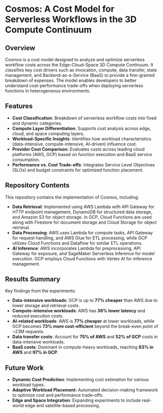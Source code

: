 # Cosmos: A Cost Model for Serverless Workflows in the 3D Compute Continuum

## Overview
Cosmos is a cost model designed to analyze and optimize serverless workflow costs across the Edge-Cloud-Space 3D Compute Continuum. It classifies key cost drivers such as invocation, compute, data transfer, state management, and Backend-as-a-Service (BaaS) to provide a fine-grained breakdown of expenses. The model enables developers to better understand cost-performance trade-offs when deploying serverless functions in heterogeneous environments.

## Features
- **Cost Classification**: Breakdown of serverless workflow costs into fixed and dynamic categories.
- **Compute Layer Differentiation**: Supports cost analysis across edge, cloud, and space computing layers.
- **Workload-Specific Insights**: Identifies how workload characteristics (data-intensive, compute-intensive, AI-driven) influence cost.
- **Provider Cost Comparison**: Evaluates costs across leading cloud platforms (AWS, GCP) based on function execution and BaaS service consumption.
- **Performance vs. Cost Trade-offs**: Integrates Service Level Objectives (SLOs) and budget constraints for optimized function placement.

## Repository Contents
This repository contains the implementation of Cosmos, including:

- **Data Retrieval**: Implemented using AWS Lambda with API Gateway for HTTP endpoint management, DynamoDB for structured data storage, and Amazon S3 for object storage. In GCP, Cloud Functions are used along with Firestore for document storage and Cloud Storage for object retrieval.
- **Data Processing**: AWS uses Lambda for compute tasks, API Gateway for request handling, and AWS Glue for ETL processing, while GCP utilizes Cloud Functions and Dataflow for similar ETL operations.
- **AI Inference**: AWS incorporates Lambda for preprocessing, API Gateway for exposure, and SageMaker Serverless Inference for model execution. GCP employs Cloud Functions with Vertex AI for inference management.

## Results Summary
Key findings from the experiments:
- **Data-intensive workloads**: GCP is up to **77% cheaper** than AWS due to lower storage and retrieval costs.
- **Compute-intensive workloads**: AWS has **36% lower latency** and reduced execution costs.
- **AI-related workloads**: AWS is **77% cheaper** at lower workloads, while GCP becomes **73% more cost-efficient** beyond the break-even point of ~23M requests.
- **Data transfer costs**: Account for **75% of AWS** and **52% of GCP** costs in data-intensive workloads.
- **BaaS costs**: Dominant in compute-heavy workloads, reaching **83% in AWS** and **97% in GCP**.

## Future Work
- **Dynamic Cost Prediction**: Implementing cost estimation for various workload types.
- **Adaptive Workload Placement**: Automated decision-making framework to optimize cost and performance trade-offs.
- **Edge and Space Integration**: Expanding experiments to include real-world edge and satellite-based processing.

